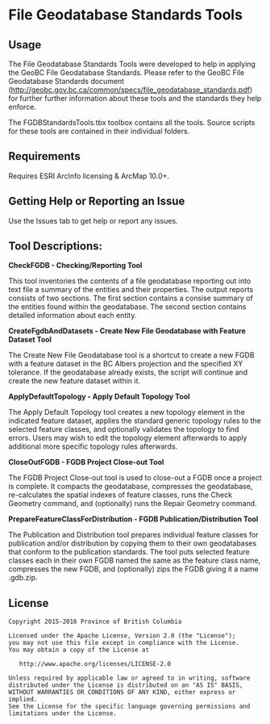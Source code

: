 # File Geodatabase Standards Tools

## Usage
The File Geodatabase Standards Tools were developed to help in applying the 
GeoBC File Geodatabase Standards.  Please refer to the GeoBC File Geodatabase Standards 
document (http://geobc.gov.bc.ca/common/specs/file_geodatabase_standards.pdf) for further
further information about these tools and the standards they help enforce.

The FGDBStandardsTools.tbx toolbox contains all the tools.  Source scripts for these tools 
are contained in their individual folders.

## Requirements
Requires ESRI ArcInfo licensing & ArcMap 10.0+.

## Getting Help or Reporting an Issue
Use the Issues tab to get help or report any issues.

## Tool Descriptions:
**CheckFGDB - Checking/Reporting Tool**

This tool inventories the contents of a file geodatabase  reporting out into text 
file a summary of the entities and their properties.  The output reports consists 
of two sections.  The first section contains a consise summary of the entities 
found within the geodatabase.  The second section contains detailed information 
about each entity.

**CreateFgdbAndDatasets - Create New File Geodatabase with Feature Dataset Tool**

The Create New File Geodatabase tool is a shortcut to create a new FGDB with a 
feature dataset in the BC Albers projection and the specified XY tolerance.  If 
the geodatabase already exists, the script will continue and create the new feature 
dataset within it.

**ApplyDefaultTopology - Apply Default Topology Tool**

The Apply Default Topology tool creates a new topology element in the indicated 
feature dataset, applies the standard generic topology rules to the selected 
feature classes, and optionally validates the topology to find errors.
Users may wish to edit the topology element afterwards to apply additional more 
specific topology rules afterwards.

**CloseOutFGDB - FGDB Project Close-out Tool**

The FGDB Project Close-out tool is used to close-out a FGDB once a project is 
complete.  It compacts the geodatabase, compresses the geodatabase, re-calculates 
the spatial indexes of feature classes, runs the Check Geometry command, 
and (optionally) runs the Repair Geometry command.

**PrepareFeatureClassForDistribution - FGDB Publication/Distribution Tool**

The Publication and Distribution tool prepares individual feature classes for 
publication and/or distribution by copying them to their own geodatabases that 
conform to the publication standards.  The tool puts selected feature classes each 
in their own FGDB named the same as the feature class name, compresses the new 
FGDB, and (optionally) zips the FGDB giving it a name <FGDB name>.gdb.zip. 


## License
    Copyright 2015-2016 Province of British Columbia

    Licensed under the Apache License, Version 2.0 (the "License");
    you may not use this file except in compliance with the License.
    You may obtain a copy of the License at 

       http://www.apache.org/licenses/LICENSE-2.0

    Unless required by applicable law or agreed to in writing, software
    distributed under the License is distributed on an "AS IS" BASIS,
    WITHOUT WARRANTIES OR CONDITIONS OF ANY KIND, either express or implied.
    See the License for the specific language governing permissions and
    limitations under the License.
